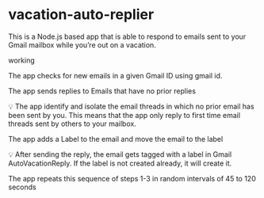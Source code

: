 # vacation-auto-replier

This is a Node.js based app that is able to respond to emails sent to your Gmail mailbox while you’re out on a vacation.

working

The app checks for new emails in a given Gmail ID using gmail id.

The app sends replies to Emails that have no prior replies

💡 The app identify and isolate the email threads in which no prior email has been sent by you. This means that the app only reply to first time email threads sent by others to your mailbox.

The app adds a Label to the email and move the email to the label

💡 After sending the reply, the email gets tagged with a label in Gmail AutoVacationReply. If the label is not created already, it will create it.

The app repeats this sequence of steps 1-3 in random intervals of 45 to 120 seconds

